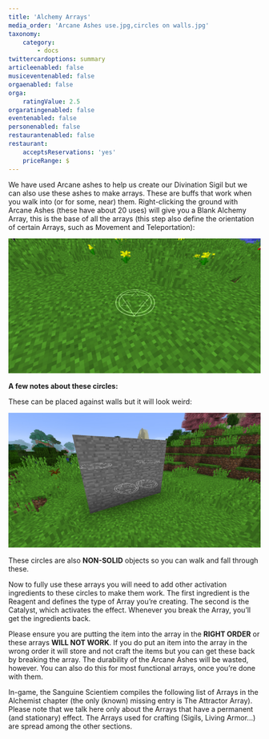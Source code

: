 ```yaml
---
title: 'Alchemy Arrays'
media_order: 'Arcane Ashes use.jpg,circles on walls.jpg'
taxonomy:
    category:
        - docs
twittercardoptions: summary
articleenabled: false
musiceventenabled: false
orgaenabled: false
orga:
    ratingValue: 2.5
orgaratingenabled: false
eventenabled: false
personenabled: false
restaurantenabled: false
restaurant:
    acceptsReservations: 'yes'
    priceRange: $
---
```


We have used Arcane ashes to help us create our Divination Sigil but we can also use these ashes to make arrays. These are buffs that work when you walk into (or for some, near) them. Right-clicking the ground with Arcane Ashes (these have about 20 uses) will give you a Blank Alchemy Array, this is the base of all the arrays (this step also define the orientation of certain Arrays, such as Movement and Teleportation):

![](Arcane%20Ashes%20use.jpg)

**A few notes about these circles:**

These can be placed against walls but it will look weird:

![](circles%20on%20walls.jpg)

These circles are also **NON-SOLID** objects so you can walk and fall through these. 

Now to fully use these arrays you will need to add other activation ingredients to these circles to make them work. The first ingredient is the Reagent and defines the type of Array you’re creating. The second is the Catalyst, which activates the effect. Whenever you break the Array, you’ll get the ingredients back.

Please ensure you are putting the item into the array in the **RIGHT ORDER** or these arrays **WILL NOT WORK**. If you do put an item into the array in the wrong order it will store and not craft the items but you can get these back by breaking the array. The durability of the Arcane Ashes will be wasted, however. You can also do this for most functional arrays, once you’re done with them.

In-game, the Sanguine Scientiem compiles the following list of Arrays in the Alchemist chapter (the only (known) missing entry is The Attractor Array). Please note that we talk here only about the Arrays that have a permanent (and stationary) effect. The Arrays used for crafting (Sigils, Living Armor...) are spread among the other sections.

